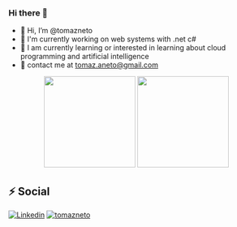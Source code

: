 ### Hi there 👋

- 👋 Hi, I’m @tomazneto
- 🔭 I'm currently working on web systems with .net c#
- 🌱 I am currently learning or interested in learning about cloud programming and artificial intelligence
- 💬 contact me at tomaz.aneto@gmail.com

<div align="center">
  <img height="180em" src="https://github-readme-stats.vercel.app/api?username=tomazneto&show_icons=true&theme=gruvbox"/>
<img height="180em" src="https://github-readme-stats.vercel.app/api/top-langs/?username=tomazneto&layout=compact&langs_count=7&theme=dark"/>
</div>

## ⚡ Social

[![Linkedin](https://img.shields.io/badge/-Linkedin-blue?style=flat-square&logo=Linkedin&logoColor=white&link=https://www.linkedin.com/in/tomazaneto/)](https://www.linkedin.com/in/tomazaneto/) [![tomazneto](https://img.shields.io/badge/github--pages-tomazneto.github.io-orange?style=flat-square&logo=github&logoColor=white&link=https://tomazneto.github.io/)](https://tomazneto.github.io/)

<!--
**tomazneto/tomazneto** is a ✨ _special_ ✨ repository because its `README.md` (this file) appears on your GitHub profile.

Here are some ideas to get you started:

- 🔭 I’m currently working on ...
- 🌱 I’m currently learning ...
- 👯 I’m looking to collaborate on ...
- 🤔 I’m looking for help with ...
- 💬 Ask me about ...
- 📫 How to reach me: ...
- 😄 Pronouns: ...
- ⚡ Fun fact: ...
-->
